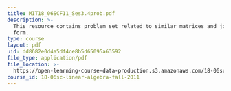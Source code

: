 ```yaml
---
title: MIT18_06SCF11_Ses3.4prob.pdf
description: >-
  This resource contains problem set related to similar matrices and jordan
  form.
type: course
layout: pdf
uid: dd8682e0d4a5df4ce8b5d65095a63592
file_type: application/pdf
file_location: >-
  https://open-learning-course-data-production.s3.amazonaws.com/18-06sc-linear-algebra-fall-2011/dd8682e0d4a5df4ce8b5d65095a63592_MIT18_06SCF11_Ses3.4prob.pdf
course_id: 18-06sc-linear-algebra-fall-2011
---
```

